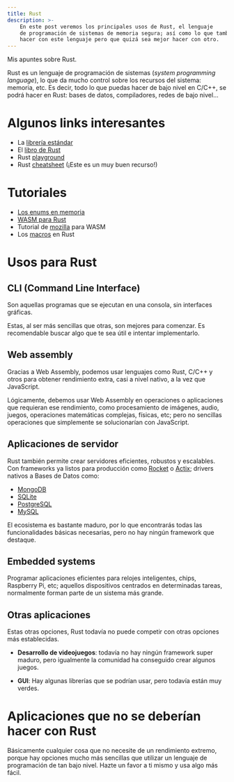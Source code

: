 ```yaml
---
title: Rust
description: >-
    En este post veremos los principales usos de Rust, el lenguaje
    de programación de sistemas de memoria segura; así como lo que también puedes
    hacer con este lenguaje pero que quizá sea mejor hacer con otro.
---
```


Mis apuntes sobre Rust.

Rust es un lenguaje de programación de sistemas (_system programming language_),
lo que da mucho control sobre los recursos del sistema: memoria, etc. Es decir,
todo lo que puedas hacer de bajo nivel en C/C++, se podrá hacer en Rust: bases
de datos, compiladores, redes de bajo nivel...


# Algunos links interesantes

- La [librería estándar][1]
- El [libro de Rust][2]
- Rust [playground][3]
- Rust [cheatsheet][4] (¡Este es un muy buen recurso!)

[1]: https://doc.rust-lang.org/std/
[2]: https://doc.rust-lang.org/book/
[3]: https://play.rust-lang.org/
[4]: https://cheats.rs/


# Tutoriales

- [Los enums en memoria][5]
- [WASM para Rust][6]
- Tutorial de [mozilla][7] para WASM
- Los [macros][8] en Rust

[5]: https://fasterthanli.me/articles/peeking-inside-a-rust-enum
[6]: https://bfnightly.bracketproductions.com/rustbook/webbuild.html
[7]: https://developer.mozilla.org/en-US/docs/WebAssembly/Rust_to_wasm
[8]: https://danielkeep.github.io/tlborm/book/README.html


# Usos para Rust

## CLI (Command Line Interface)

Son aquellas programas que se ejecutan en una consola, sin interfaces gráficas.

Estas, al ser más sencillas que otras, son mejores para comenzar. Es
recomendable buscar algo que te sea útil e intentar implementarlo.


## Web assembly

Gracias a Web Assembly, podemos usar lenguajes como Rust, C/C++ y otros para
obtener rendimiento extra, casi a nivel nativo, a la vez que JavaScript.

Lógicamente, debemos usar Web Assembly en operaciones o aplicaciones que
requieran ese rendimiento, como procesamiento de imágenes, audio, juegos,
operaciones matemáticas complejas, físicas, etc; pero no sencillas operaciones
que simplemente se solucionarían con JavaScript.


## Aplicaciones de servidor

Rust también permite crear servidores eficientes, robustos y escalables. Con
frameworks ya listos para producción como [Rocket](https://rocket.rs/) o
[Actix](https://actix.rs/); drivers nativos a Bases de Datos como:

- [MongoDB](https://www.mongodb.com/es)
- [SQLite](https://www.sqlite.org/index.html)
- [PostgreSQL](https://www.postgresql.org/)
- [MySQL](https://www.mysql.com/)

El ecosistema es bastante maduro, por lo que encontrarás todas las
funcionalidades básicas necesarias, pero no hay ningún framework que destaque.


## Embedded systems

Programar aplicaciones eficientes para relojes inteligentes, chips, Raspberry Pi,
etc; aquellos dispositivos centrados en determinadas tareas, normalmente forman
parte de un sistema más grande.


## Otras aplicaciones

Estas otras opciones, Rust todavía no puede competir con otras opciones más
establecidas.

- **Desarrollo de videojuegos**: todavía no hay ningún framework super maduro,
  pero igualmente la comunidad ha conseguido crear algunos juegos.

- **GUI**: Hay algunas librerías que se podrían usar, pero todavía están muy verdes.


# Aplicaciones que no se deberían hacer con Rust

Básicamente cualquier cosa que no necesite de un rendimiento extremo, porque hay
opciones mucho más sencillas que utilizar un lenguaje de programación de tan
bajo nivel. Hazte un favor a ti mismo y usa algo más fácil.
